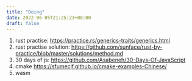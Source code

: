 ```yaml
---
title: "Doing"
date: 2022-06-05T21:25:23+08:00
draft: false 
---
```


1. rust practise: https://practice.rs/generics-traits/generics.html
2. rust practise solution: https://github.com/sunface/rust-by-practice/blob/master/solutions/method.md
3. 30 days of js: https://github.com/Asabeneh/30-Days-Of-JavaScript
4. cmake https://sfumecjf.github.io/cmake-examples-Chinese/
5. wasm

